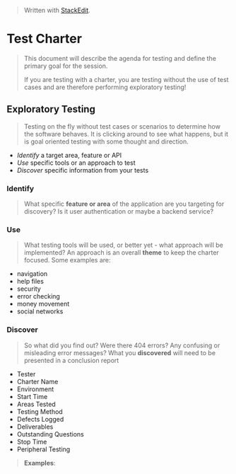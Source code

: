 
> Written with [StackEdit](https://stackedit.io/).

# Test Charter
> This document will describe the agenda for testing and define the primary goal for the session.
>
> If you are testing with a charter, you are testing without the use of test cases and are therefore performing exploratory testing!
## Exploratory Testing
> Testing on the fly without test cases or scenarios to determine how the software behaves. It is clicking around to see what happens, but it is goal oriented testing with some thought and direction.
- *Identify* a target area, feature or API
- *Use* specific tools or an approach to test
- *Discover* specific information from your tests
### Identify
> What specific **feature or area** of the application are you targeting for discovery? Is it user authentication or maybe a backend service?
### Use
> What testing tools will be used, or better yet - what approach will be implemented? An approach is an overall **theme** to keep the charter focused. Some examples are:
- navigation
- help files
- security
- error checking
- money movement
- social networks
### Discover
> So what did you find out? Were there 404 errors? Any confusing or misleading error messages? What you **discovered** will need to be presented in a conclusion report
- Tester
- Charter Name
- Environment
- Start Time
- Areas Tested
- Testing Method
- Defects Logged
- Deliverables
- Outstanding Questions
- Stop Time
- Peripheral Testing
> **Examples**:
> 
<!--stackedit_data:
eyJoaXN0b3J5IjpbMTE5OTE4NTQ0NiwtOTQ0NzIzMTU4LDY3Mz
k2Njc0MSwzNDM3Mjc5NzEsNzMwOTk4MTE2XX0=
-->